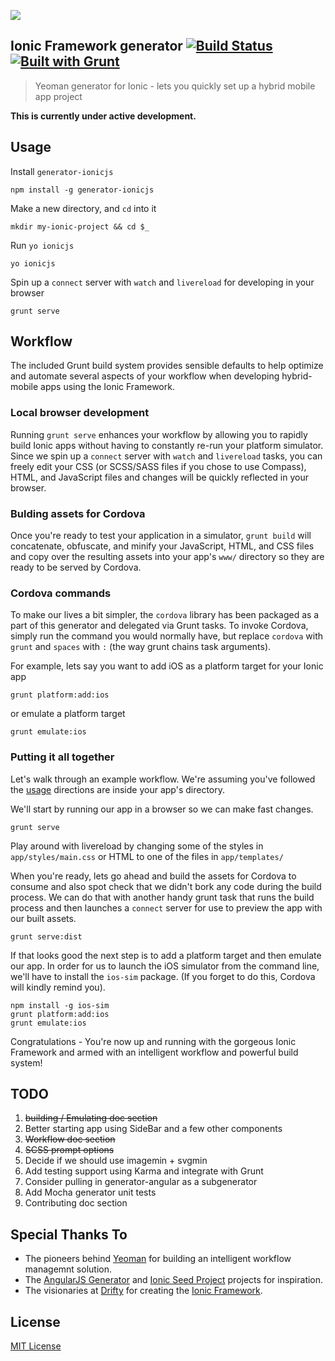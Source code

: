 ![](http://i.imgur.com/BGrt2QK.png)

## Ionic Framework generator [![Build Status](https://api.travis-ci.org/diegonetto/generator-ionic.png?branch=master)](https://travis-ci.org/diegonetto/generator-ionic) [![Built with Grunt](https://cdn.gruntjs.com/builtwith.png)](http://gruntjs.com/)

> Yeoman generator for Ionic - lets you quickly set up a hybrid mobile app project

**This is currently under active development.**

## Usage
Install `generator-ionicjs`
```
npm install -g generator-ionicjs
```

Make a new directory, and `cd` into it
```
mkdir my-ionic-project && cd $_
```

Run `yo ionicjs`
```
yo ionicjs
```

Spin up a `connect` server with `watch` and `livereload` for developing in your browser
```
grunt serve
```
## Workflow
The included Grunt build system provides sensible defaults to help optimize and automate several aspects of your workflow when developing hybrid-mobile apps using the Ionic Framework.

### Local browser development
Running `grunt serve` enhances your workflow by allowing you to rapidly build Ionic apps without having to constantly re-run your platform simulator. Since we spin up a `connect` server with `watch` and `livereload` tasks, you can freely edit your CSS (or SCSS/SASS files if you chose to use Compass), HTML, and JavaScript files and changes will be quickly reflected in your browser.

### Bulding assets for Cordova
Once you're ready to test your application in a simulator, `grunt build` will concatenate, obfuscate, and minify your JavaScript, HTML, and CSS files and copy over the resulting assets into your app's `www/` directory so they are ready to be served by Cordova.

### Cordova commands
To make our lives a bit simpler, the `cordova` library has been packaged as a part of this generator and delegated via Grunt tasks. To invoke Cordova, simply run the command you would normally have, but replace `cordova` with `grunt` and `spaces` with `:` (the way grunt chains task arguments).

For example, lets say you want to add iOS as a platform target for your Ionic app
```
grunt platform:add:ios
```
or emulate a platform target
```
grunt emulate:ios
```

### Putting it all together
Let's walk through an example workflow. We're assuming you've followed the [usage](https://github.com/diegonetto/generator-ionic#usage) directions are inside your app's directory.

We'll start by running our app in a browser so we can make fast changes.
```
grunt serve
```
Play around with livereload by changing some of the styles in `app/styles/main.css` or HTML to one of the files in `app/templates/`

When you're ready, lets go ahead and build the assets for Cordova to consume and also spot check that we didn't bork any code during the build process. We can do that with another handy grunt task that runs the build process and then launches a `connect` server for use to preview the app with our built assets.
```
grunt serve:dist
```

If that looks good the next step is to add a platform target and then  emulate our app. In order for us to launch the iOS simulator from the command line, we'll have to install the `ios-sim` package. (If you forget to do this, Cordova will kindly remind you).
```
npm install -g ios-sim
grunt platform:add:ios
grunt emulate:ios
```

Congratulations - You're now up and running with the gorgeous Ionic Framework and armed with an intelligent workflow and powerful build system!

## TODO
1. ~~building / Emulating doc section~~
2. Better starting app using SideBar and a few other components
3. ~~Workflow doc section~~
4. ~~SCSS prompt options~~
5. Decide if we should use imagemin + svgmin
6. Add testing support using Karma and integrate with Grunt
7. Consider pulling in generator-angular as a subgenerator
8. Add Mocha generator unit tests
9. Contributing doc section

## Special Thanks To
* The pioneers behind [Yeoman](http://yeoman.io/) for building an intelligent workflow managemnt solution.
* The [AngularJS Generator](https://github.com/yeoman/generator-angular) and [Ionic Seed Project](https://github.com/driftyco/ionic-angular-cordova-seed) projects for inspiration.
* The visionaries at [Drifty](http://drifty.com) for creating the [Ionic Framework](http://ionicframework.com/).

## License

[MIT License](http://en.wikipedia.org/wiki/MIT_License)

